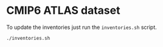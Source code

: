 # CMIP6 ATLAS dataset

To update the inventories just run the `inventories.sh` script.

```bash
./inventories.sh
```
